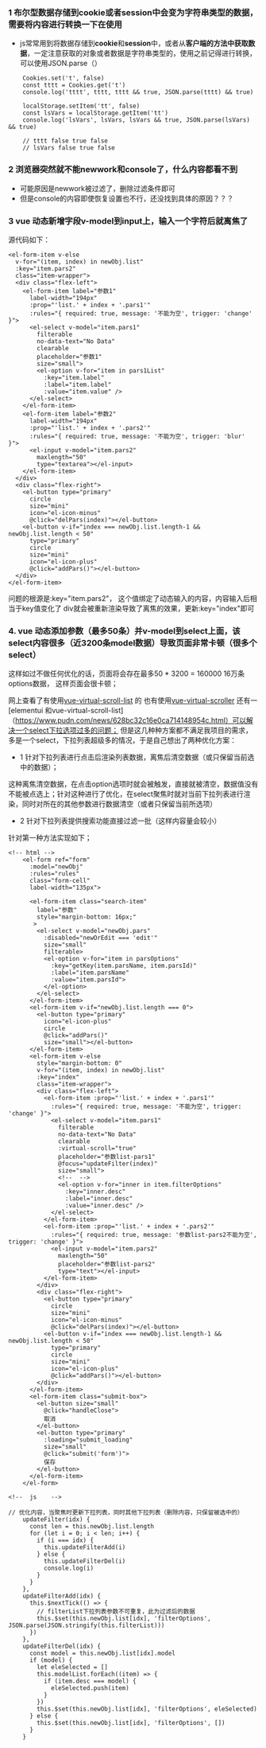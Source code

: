 ### 1 布尔型数据存储到cookie或者session中会变为字符串类型的数据，需要将内容进行转换一下在使用

* js常常用到将数据存储到<b>cookie</b>和<b>session</b>中，或者从<b>客户端的方法中获取数据</b>，一定注意获取的对象或者数据是字符串类型的，使用之前记得进行转换，可以使用JSON.parse（）

```
    Cookies.set('t', false)
    const tttt = Cookies.get('t')
    console.log('tttt', tttt, tttt && true, JSON.parse(tttt) && true)

    localStorage.setItem('tt', false)
    const lsVars = localStorage.getItem('tt')
    console.log('lsVars', lsVars, lsVars && true, JSON.parse(lsVars) && true)

    // tttt false true false
    // lsVars false true false
```


### 2 浏览器突然就不能newwork和console了，什么内容都看不到

* 可能原因是newwork被过滤了，删除过滤条件即可
* 但是console的内容即使恢复设置也不行，还没找到具体的原因？？？


### 3 vue 动态新增字段v-model到input上，输入一个字符后就离焦了
源代码如下：
```
<el-form-item v-else
  v-for="(item, index) in newObj.list"
  :key="item.pars2"
  class="item-wrapper">
  <div class="flex-left">
    <el-form-item label="参数1"
      label-width="194px"
      :prop="'list.' + index + '.pars1'"
      :rules="{ required: true, message: '不能为空', trigger: 'change' }">
      <el-select v-model="item.pars1"
        filterable
        no-data-text="No Data"
        clearable
        placeholder="参数1"
        size="small">
        <el-option v-for="item in pars1List"
          :key="item.label"
          :label="item.label"
          :value="item.value" />
      </el-select>
    </el-form-item>
    <el-form-item label="参数2"
      label-width="194px"
      :prop="'list.' + index + '.pars2'"
      :rules="{ required: true, message: '不能为空', trigger: 'blur' }">
      <el-input v-model="item.pars2"
        maxlength="50"
        type="textarea"></el-input>
    </el-form-item>
  </div>
  <div class="flex-right">
    <el-button type="primary"
      circle
      size="mini"
      icon="el-icon-minus"
      @click="delPars(index)"></el-button>
    <el-button v-if="index === newObj.list.length-1 && newObj.list.length < 50"
      type="primary"
      circle
      size="mini"
      icon="el-icon-plus"
      @click="addPars()"></el-button>
  </div>
</el-form-item>
```
问题的根源是:key="item.pars2"， 这个值绑定了动态输入的内容，内容输入后相当于key值变化了 div就会被重新渲染导致了离焦的效果，更新:key="index"即可


### 4. vue 动态添加参数（最多50条）并v-model到select上面，该select内容很多（近3200条model数据）导致页面非常卡顿（很多个select）

这样如过不做任何优化的话，页面将会存在最多50 * 3200 = 160000 16万条options数据， 这样页面会很卡顿；

网上查看了有使用[vue-virtual-scroll-list](https://www.npmjs.com/package/vue-virtual-scroll-list) 的
也有使用[vue-virtual-scroller](http://www.wjhsh.net/lst619247-p-14580686.html)
还有一[elementui 和vue-virtual-scroll-list]（https://www.pudn.com/news/628bc32c16e0ca714148954c.html）可以解决一个select下拉选项过多的问题；
但是这几种种方案都不满足我项目的需求，多是一个select，下拉列表超级多的情况，于是自己想出了两种优化方案：

* 1 针对下拉列表进行点击后渲染列表数据，离焦后清空数据（或只保留当前选中的数据）；

这种离焦清空数据，在点击option选项时就会被触发，直接就被清空，数据值没有不能被点选上；针对这种进行了优化，在select聚焦时就对当前下拉列表进行渲染，同时对所在的其他参数进行数据清空（或者只保留当前所选项）

* 2 针对下拉列表提供搜索功能直接过滤一批（这样内容量会较小）

针对第一种方法实现如下；
```
<!-- html -->
    <el-form ref="form"
      :model="newObj"
      :rules="rules"
      class="form-cell"
      label-width="135px">

      <el-form-item class="search-item"
        label="参数"
        style="margin-bottom: 16px;"
       >
        <el-select v-model="newObj.pars"
          :disabled="newOrEdit === 'edit'"
          size="small"
          filterable>
          <el-option v-for="item in parsOptions"
            :key="getKey(item.parsName, item.parsId)"
            :label="item.parsName"
            :value="item.parsId">
          </el-option>
        </el-select>
      </el-form-item>
      <el-form-item v-if="newObj.list.length === 0">
        <el-button type="primary"
          icon="el-icon-plus"
          circle
          @click="addPars()"
          size="small"></el-button>
      </el-form-item>
      <el-form-item v-else
        style="margin-bottom: 0"
        v-for="(item, index) in newObj.list"
        :key="index"
        class="item-wrapper">
        <div class="flex-left">
          <el-form-item :prop="'list.' + index + '.pars1'"
            :rules="{ required: true, message: '不能为空', trigger: 'change' }">
            <el-select v-model="item.pars1"
              filterable
              no-data-text="No Data"
              clearable
              :virtual-scroll="true"
              placeholder="参数list-pars1"
              @focus="updateFilter(index)"
              size="small">
              <!--  -->
              <el-option v-for="inner in item.filterOptions"
                :key="inner.desc"
                :label="inner.desc"
                :value="inner.desc" />
            </el-select>
          </el-form-item>
          <el-form-item :prop="'list.' + index + '.pars2'"
            :rules="{ required: true, message: '参数list-pars2不能为空', trigger: 'change' }">
            <el-input v-model="item.pars2"
              maxlength="50"
              placeholder="参数list-pars2"
              type="text"></el-input>
          </el-form-item>
        </div>
        <div class="flex-right">
          <el-button type="primary"
            circle
            size="mini"
            icon="el-icon-minus"
            @click="delPars(index)"></el-button>
          <el-button v-if="index === newObj.list.length-1 && newObj.list.length < 50"
            type="primary"
            circle
            size="mini"
            icon="el-icon-plus"
            @click="addPars()"></el-button>
        </div>
      </el-form-item>
      <el-form-item class="submit-box">
        <el-button size="small"
          @click="handleClose">
          取消
        </el-button>
        <el-button type="primary"
          :loading="submit_loading"
          size="small"
          @click="submit('form')">
          保存
        </el-button>
      </el-form-item>
    </el-form>
    
<!--  js    -->

// 优化内容，当聚焦时更新下拉列表，同时其他下拉列表（删除内容，只保留被选中的）
    updateFilter(idx) {
      const len = this.newObj.list.length
      for (let i = 0; i < len; i++) {
        if (i === idx) {
          this.updateFilterAdd(i)
        } else {
          this.updateFilterDel(i)
          console.log(i)
        }
      }
    },
    updateFilterAdd(idx) {
      this.$nextTick(() => {
        // filterList下拉列表参数不可重复，此为过滤后的数据
        this.$set(this.newObj.list[idx], 'filterOptions', JSON.parse(JSON.stringify(this.filterList)))
      })
    },
    updateFilterDel(idx) {
      const model = this.newObj.list[idx].model
      if (model) {
        let eleSelected = []
        this.modelList.forEach((item) => {
          if (item.desc === model) {
            eleSelected.push(item)
          }
        })
        this.$set(this.newObj.list[idx], 'filterOptions', eleSelected)
      } else {
        this.$set(this.newObj.list[idx], 'filterOptions', [])
      }
    }
```



    
    
    
    
    
    
    
    
    
    
    
    
    
    
    
